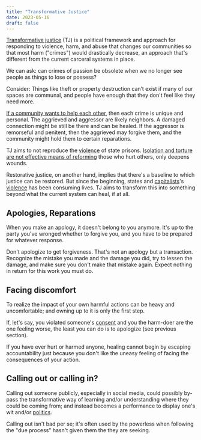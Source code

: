 ```yaml
---
title: "Transformative Justice"
date: 2023-05-16
draft: false
---
```


[Transformative justice](https://transformharm.org/tj_resource/transformative-justice-a-brief-description/)
(TJ) is a political framework and approach for responding to violence,
harm, and abuse that changes our communities so that most harm
("crimes") would drastically decrease, an approach that's different from
the current carceral systems in place.

We can ask: can crimes of passion be obsolete when we no longer see people
as things to lose or possess?

Consider: Things like theft or property destruction can’t exist if many
of our spaces are communal, and people have enough that they don't feel
like they need more.

[If a community wants to help each other](/mutual-aid), then each
crime is unique and personal. The aggrieved and aggressor are likely
neighbors. A damaged connection might be still be there
and can be healed. If the aggressor is remorseful and
penitent, then the aggrieved may forgive them, and the community might
hold them to certain reparations.

TJ aims to not reproduce the [violence](/violence) of state prisons.
[Isolation and torture are not effective means of reforming](/abolition) those who
hurt others, only deepens wounds.

Restorative justice, on another hand, implies that there's a baseline to
which justice can be restored. But since the beginning, states and
[capitalists](/capitalism)'s [violence](/violence) has been consuming
lives. TJ aims to transform this into something beyond what the current
system can heal, if at all.

## Apologies, Reparations

When you make an apology, it doesn't belong to you anymore. It's up to
the party you've wronged whether to forgive you, and you have to be
prepared for whatever response.

Don't apologize to get forgiveness. That's not an apology but a
transaction. Recognize the mistake you made and the damage you did, try
to lessen the damage, and make sure you don't make that mistake again.
Expect nothing in return for this work you must do.

## Facing discomfort

To realize the impact of your own harmful actions can be heavy and
uncomfortable; and owning up to it is only the first step.

If, let's say, you violated someone's [consent](/consent) and you the
harm-doer are the one feeling worse, the least you can do is to
apologize (see previous section).

If you have ever hurt or harmed anyone, healing cannot begin by escaping
accountability just because you don't like the uneasy feeling of facing
the consequences of your action.

## Calling out or calling in?

Calling out someone publicly, especially in social media, could possibly
by-pass the transformative way of learning and/or understanding where
they could be coming from; and instead becomes a performance to display
one's wit and/or [politics](/politics).

Calling out isn't bad per se;
it's often used by the powerless when following the "due process" hasn't
given them the they are seeking.
